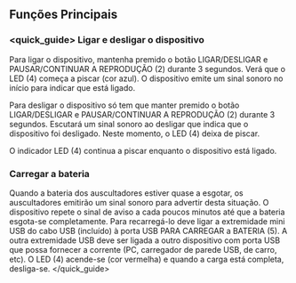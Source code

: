 ## Funções Principais

### <quick_guide> Ligar e desligar o dispositivo

Para ligar o dispositivo, mantenha premido o botão LIGAR/DESLIGAR e PAUSAR/CONTINUAR A REPRODUÇÃO (2) durante 3 segundos. Verá que o LED (4) começa a piscar (cor azul). O dispositivo emite um sinal sonoro no início para indicar que está ligado.

Para desligar o dispositivo só tem que manter premido o botão LIGAR/DESLIGAR e PAUSAR/CONTINUAR A REPRODUÇÃO (2) durante 3 segundos. Escutará um sinal sonoro ao desligar que indica que o dispositivo foi desligado. Neste momento, o LED (4) deixa de piscar.

O indicador LED (4) continua a piscar enquanto o dispositivo está ligado.

### Carregar a bateria

Quando a bateria dos auscultadores estiver quase a esgotar, os auscultadores emitirão um sinal sonoro para advertir desta situação. O dispositivo repete o sinal de aviso a cada poucos minutos até que a bateria esgota-se completamente. Para recarregá-lo deve ligar a extremidade mini USB do cabo USB (incluído) à porta USB PARA CARREGAR a BATERIA (5). A outra extremidade USB deve ser ligada a outro dispositivo com porta USB que possa fornecer a corrente (PC, carregador de parede USB, de carro, etc). O LED (4) acende-se (cor vermelha) e quando a carga está completa, desliga-se.
</unique> </quick_guide>

